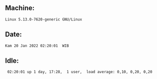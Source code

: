 ## Machine:
```
Linux 5.13.0-7620-generic GNU/Linux
```
## Date:
```
Kam 20 Jan 2022 02:20:01  WIB
```
## Idle:
```
 02:20:01 up 1 day, 17:28,  1 user,  load average: 0,10, 0,20, 0,20
```
